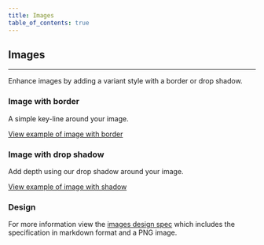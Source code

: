 ```yaml
---
title: Images
table_of_contents: true
---
```


## Images

<hr>

Enhance images by adding a variant style with a border or drop shadow.

### Image with border

A simple key-line around your image.

<a href="https://vanilla-framework.github.io/vanilla-framework/examples/patterns/image/bordered/"
    class="js-example">
View example of image with border
</a>

### Image with drop shadow

Add depth using our drop shadow around your image.

<a href="https://vanilla-framework.github.io/vanilla-framework/examples/patterns/image/shadowed/"
    class="js-example">
View example of image with shadow
</a>

### Design

For more information view the [images design spec](https://github.com/ubuntudesign/vanilla-design/tree/master/Images) which includes the specification in markdown format and a PNG image.
